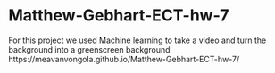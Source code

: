 # Matthew-Gebhart-ECT-hw-7
<src img="2022-04-07.png">
  For this project we used Machine learning to take a video and turn the background into a greenscreen background
https://meavanvongola.github.io/Matthew-Gebhart-ECT-hw-7/
